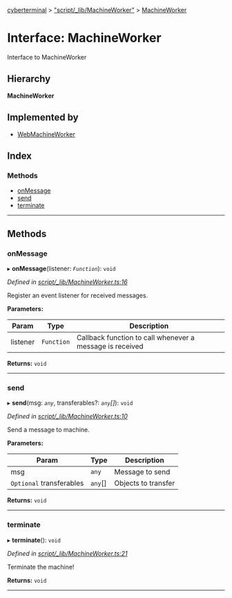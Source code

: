 [cyberterminal](../README.md) > ["script/_lib/MachineWorker"](../modules/_script__lib_machineworker_.md) > [MachineWorker](../interfaces/_script__lib_machineworker_.machineworker.md)

# Interface: MachineWorker

Interface to MachineWorker

## Hierarchy

**MachineWorker**

## Implemented by

* [WebMachineWorker](../classes/_script__lib_websys_.webmachineworker.md)

## Index

### Methods

* [onMessage](_script__lib_machineworker_.machineworker.md#onmessage)
* [send](_script__lib_machineworker_.machineworker.md#send)
* [terminate](_script__lib_machineworker_.machineworker.md#terminate)

---

## Methods

<a id="onmessage"></a>

###  onMessage

▸ **onMessage**(listener: *`Function`*): `void`

*Defined in [script/_lib/MachineWorker.ts:16](https://github.com/FantasyInternet/cyberterminal/blob/HEAD/src/script/_lib/MachineWorker.ts#L16)*

Register an event listener for received messages.

**Parameters:**

| Param | Type | Description |
| ------ | ------ | ------ |
| listener | `Function` |  Callback function to call whenever a message is received |

**Returns:** `void`

___
<a id="send"></a>

###  send

▸ **send**(msg: *`any`*, transferables?: *`any`[]*): `void`

*Defined in [script/_lib/MachineWorker.ts:10](https://github.com/FantasyInternet/cyberterminal/blob/HEAD/src/script/_lib/MachineWorker.ts#L10)*

Send a message to machine.

**Parameters:**

| Param | Type | Description |
| ------ | ------ | ------ |
| msg | `any` |  Message to send |
| `Optional` transferables | `any`[] |  Objects to transfer |

**Returns:** `void`

___
<a id="terminate"></a>

###  terminate

▸ **terminate**(): `void`

*Defined in [script/_lib/MachineWorker.ts:21](https://github.com/FantasyInternet/cyberterminal/blob/HEAD/src/script/_lib/MachineWorker.ts#L21)*

Terminate the machine!

**Returns:** `void`

___

